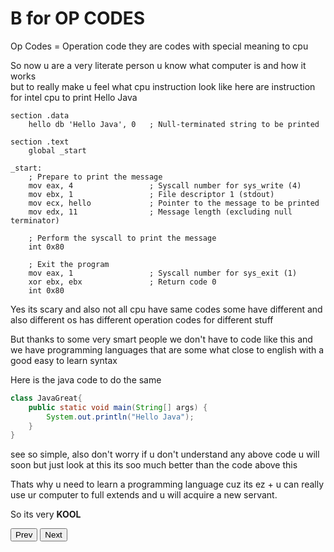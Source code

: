 # B for OP CODES

<div class="note">Op Codes = Operation code they are codes with special meaning to cpu</div>

So now u are a very literate person u know what computer is and how it works<br>
but to really make u feel what cpu instruction look like here are instruction for intel cpu to print Hello Java

```x86asm
section .data
    hello db 'Hello Java', 0   ; Null-terminated string to be printed

section .text
    global _start

_start:
    ; Prepare to print the message
    mov eax, 4                 ; Syscall number for sys_write (4)
    mov ebx, 1                 ; File descriptor 1 (stdout)
    mov ecx, hello             ; Pointer to the message to be printed
    mov edx, 11                ; Message length (excluding null terminator)

    ; Perform the syscall to print the message
    int 0x80

    ; Exit the program
    mov eax, 1                 ; Syscall number for sys_exit (1)
    xor ebx, ebx               ; Return code 0
    int 0x80
```

Yes its scary and also not all cpu have same codes some have different and also different os has different operation codes for different stuff

But thanks to some very smart people we don't have to code like this and we have programming languages that are some what close to english with a good easy to learn syntax

Here is the java code to do the same

```java
class JavaGreat{
    public static void main(String[] args) {
        System.out.println("Hello Java");
    }
}
```

see so simple, also don't worry if u don't understand any above code u will soon but just look at this its soo much better than the code above this

Thats why u need to learn a programming language cuz its ez + u can really use ur computer to full extends and u will acquire a new servant.

So its very **KOOL**

<button onclick="window.location.href = '1.md';">Prev</button>
<button onclick="window.location.href = '3.md';">Next</button>